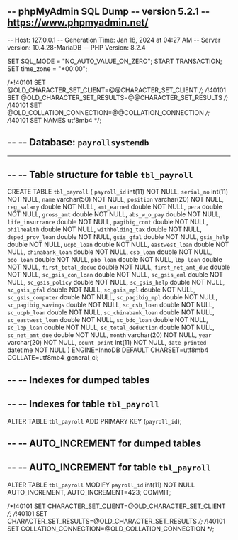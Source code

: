 -- phpMyAdmin SQL Dump
-- version 5.2.1
-- https://www.phpmyadmin.net/
--
-- Host: 127.0.0.1
-- Generation Time: Jan 18, 2024 at 04:27 AM
-- Server version: 10.4.28-MariaDB
-- PHP Version: 8.2.4

SET SQL_MODE = "NO_AUTO_VALUE_ON_ZERO";
START TRANSACTION;
SET time_zone = "+00:00";


/*!40101 SET @OLD_CHARACTER_SET_CLIENT=@@CHARACTER_SET_CLIENT */;
/*!40101 SET @OLD_CHARACTER_SET_RESULTS=@@CHARACTER_SET_RESULTS */;
/*!40101 SET @OLD_COLLATION_CONNECTION=@@COLLATION_CONNECTION */;
/*!40101 SET NAMES utf8mb4 */;

--
-- Database: `payrollsystemdb`
--

-- --------------------------------------------------------

--
-- Table structure for table `tbl_payroll`
--

CREATE TABLE `tbl_payroll` (
  `payroll_id` int(11) NOT NULL,
  `serial_no` int(11) NOT NULL,
  `name` varchar(50) NOT NULL,
  `position` varchar(20) NOT NULL,
  `reg_salary` double NOT NULL,
  `amt_earned` double NOT NULL,
  `pera` double NOT NULL,
  `gross_amt` double NOT NULL,
  `abs_w_o_pay` double NOT NULL,
  `life_insurrance` double NOT NULL,
  `pagibig_cont` double NOT NULL,
  `philhealth` double NOT NULL,
  `withholding_tax` double NOT NULL,
  `deped_prov_loan` double NOT NULL,
  `gsis_gfal` double NOT NULL,
  `gsis_help` double NOT NULL,
  `ucpb_loan` double NOT NULL,
  `eastwest_loan` double NOT NULL,
  `chinabank_loan` double NOT NULL,
  `csb_loan` double NOT NULL,
  `bdo_loan` double NOT NULL,
  `pbb_loan` double NOT NULL,
  `lbp_loan` double NOT NULL,
  `first_total_deduc` double NOT NULL,
  `first_net_amt_due` double NOT NULL,
  `sc_gsis_con_loan` double NOT NULL,
  `sc_gsis_eml` double NOT NULL,
  `sc_gsis_policy` double NOT NULL,
  `sc_gsis_help` double NOT NULL,
  `sc_gsis_gfal` double NOT NULL,
  `sc_gsis_mpl` double NOT NULL,
  `sc_gsis_computer` double NOT NULL,
  `sc_pagibig_mpl` double NOT NULL,
  `sc_pagibig_savings` double NOT NULL,
  `sc_csb_loan` double NOT NULL,
  `sc_ucpb_loan` double NOT NULL,
  `sc_chinabank_loan` double NOT NULL,
  `sc_eastwest_loan` double NOT NULL,
  `sc_bdo_loan` double NOT NULL,
  `sc_lbp_loan` double NOT NULL,
  `sc_total_deduction` double NOT NULL,
  `sc_net_amt_due` double NOT NULL,
  `month` varchar(20) NOT NULL,
  `year` varchar(20) NOT NULL,
  `count_print` int(11) NOT NULL,
  `date_printed` datetime NOT NULL
) ENGINE=InnoDB DEFAULT CHARSET=utf8mb4 COLLATE=utf8mb4_general_ci;

--
-- Indexes for dumped tables
--

--
-- Indexes for table `tbl_payroll`
--
ALTER TABLE `tbl_payroll`
  ADD PRIMARY KEY (`payroll_id`);

--
-- AUTO_INCREMENT for dumped tables
--

--
-- AUTO_INCREMENT for table `tbl_payroll`
--
ALTER TABLE `tbl_payroll`
  MODIFY `payroll_id` int(11) NOT NULL AUTO_INCREMENT, AUTO_INCREMENT=423;
COMMIT;

/*!40101 SET CHARACTER_SET_CLIENT=@OLD_CHARACTER_SET_CLIENT */;
/*!40101 SET CHARACTER_SET_RESULTS=@OLD_CHARACTER_SET_RESULTS */;
/*!40101 SET COLLATION_CONNECTION=@OLD_COLLATION_CONNECTION */;
